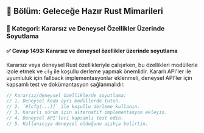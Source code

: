 ## 📘 Bölüm: Geleceğe Hazır Rust Mimarileri
### 🔹 Kategori: Kararsız ve Deneysel Özellikler Üzerinde Soyutlama
#### ✅ Cevap 1493: Kararsız ve deneysel özellikler üzerinde soyutlama

Kararsız veya deneysel Rust özellikleriyle çalışırken, bu özellikleri modüllerle izole etmek ve `cfg` ile koşullu derleme yapmak önemlidir. Kararlı API'ler ile uyumluluk için fallback implementasyonlar eklenmeli, deneysel API'ler için kapsamlı test ve dokümantasyon sağlanmalıdır.

```rust
// Kararsız/deneysel özelliklerde soyutlama:
// 1. Deneysel kodu ayrı modüllerde tutun.
// 2. `#[cfg(...)]` ile koşullu derleme kullanın.
// 3. Kararlı sürüm için alternatif implementasyon ekleyin.
// 4. Deneysel API'leri kapsamlı test edin.
// 5. Kullanıcıya deneysel olduğunu açıkça belirtin.
```
